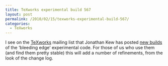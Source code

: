 ```yaml
---
title: TeXworks experimental build 567
layout: post
permalink: /2010/02/15/texworks-experimental-build-567/
categories:
  - TeXworks
---
```

I see on the [TeXworks](http://www.texworks.org/) mailing list that Jonathan Kew has posted [new builds](http://code.google.com/p/texworks/downloads/list) of the ‘bleeding edge’ experimental code. For those of us who use them (and find them pretty stable) this will add a number of refinements, from the look of the change log.
